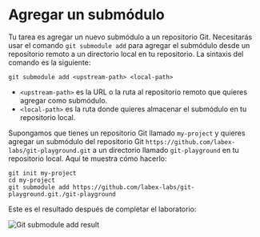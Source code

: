# Agregar un submódulo

Tu tarea es agregar un nuevo submódulo a un repositorio Git. Necesitarás usar el comando `git submodule add` para agregar el submódulo desde un repositorio remoto a un directorio local en tu repositorio. La sintaxis del comando es la siguiente:

```shell
git submodule add <upstream-path> <local-path>
```

- `<upstream-path>` es la URL o la ruta al repositorio remoto que quieres agregar como submódulo.
- `<local-path>` es la ruta donde quieres almacenar el submódulo en tu repositorio local.

Supongamos que tienes un repositorio Git llamado `my-project` y quieres agregar un submódulo del repositorio Git `https://github.com/labex-labs/git-playground.git` a un directorio llamado `git-playground` en tu repositorio local. Aquí te muestra cómo hacerlo:

```shell
git init my-project
cd my-project
git submodule add https://github.com/labex-labs/git-playground.git./git-playground
```

Este es el resultado después de completar el laboratorio:

![Git submodule add result](../assets/challenge-add-submodule-step1-1.png)
